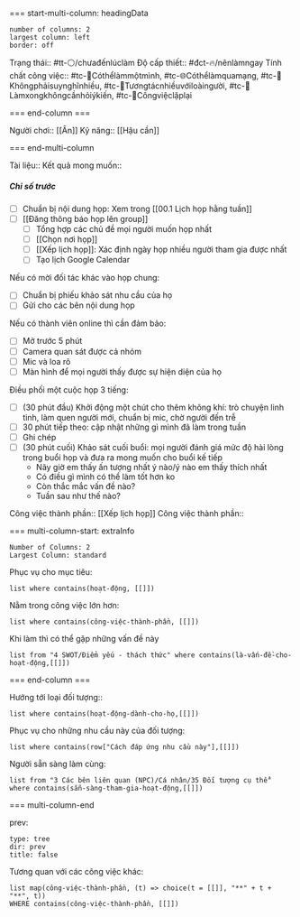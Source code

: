 === start-multi-column: headingData
```column-settings  
number of columns: 2
largest column: left
border: off
```

Trạng thái:: #tt-⚪/chưađếnlúclàm 
Độ cấp thiết:: #đct-🔥/nênlàmngay 
Tính chất công việc:: #tc-🧍Cóthểlàmmộtmình, #tc-🌐Cóthểlàmquamạng, #tc-🧠Khôngphảisuynghĩnhiều, #tc-🥳Tươngtácnhiềuvớiloàingười, #tc-💬Làmxongkhôngcầnhỏiýkiến, #tc-🔁Côngviệclặplại 

=== end-column ===

Người chơi:: [[Ân]]
Kỹ năng:: [[Hậu cần]]

=== end-multi-column

Tài liệu::
Kết quả mong muốn:: 
##### Chỉ số trước
- [ ] Chuẩn bị nội dung họp: Xem trong [[00.1 Lịch họp hằng tuần]]
- [ ] [[Đăng thông báo họp lên group]]
	- [ ] Tổng hợp các chủ đề mọi người muốn họp nhất
	- [ ] [[Chọn nơi họp]]
	- [ ] [[Xếp lịch họp]]: Xác định ngày họp nhiều người tham gia được nhất
	- [ ] Tạo lịch Google Calendar

Nếu có mời đối tác khác vào họp chung:
- [ ] Chuẩn bị phiếu khảo sát nhu cầu của họ
- [ ] Gửi cho các bên nội dung họp

Nếu có thành viên online thì cần đảm bảo:
- [ ] Mở trước 5 phút
- [ ] Camera quan sát được cả nhóm
- [ ] Mic và loa rõ
- [ ] Màn hình để mọi người thấy được sự hiện diện của họ

Điều phối một cuộc họp 3 tiếng:
- [ ] (30 phút đầu) Khởi động một chút cho thêm không khí: trò chuyện linh tinh, làm quen người mới, chuẩn bị mic, chờ người đến trễ
- [ ] 30 phút tiếp theo: cập nhật những gì mình đã làm trong tuần
- [ ] Ghi chép
- [ ] (30 phút cuối) Khảo sát cuối buổi: mọi người đánh giá mức độ hài lòng trong buổi họp và đưa ra mong muốn cho buổi kế tiếp
	- Nãy giờ em thấy ấn tượng nhất ý nào/ý nào em thấy thích nhất
	- Có điều gì mình có thể làm tốt hơn ko
	- Còn thắc mắc vấn đề nào?
	- Tuần sau như thế nào?

Công việc thành phần:: [[Xếp lịch họp]]
Công việc thành phần:: 

=== multi-column-start: extraInfo
```column-settings
Number of Columns: 2
Largest Column: standard
```

Phục vụ cho mục tiêu:
```dataview
list where contains(hoạt-động, [[]])
```
Nằm trong công việc lớn hơn:
```dataview
list where contains(công-việc-thành-phần, [[]])
```
Khi làm thì có thể gặp những vấn đề này
```dataview
list from "4 SWOT/Điểm yếu - thách thức" where contains(là-vấn-đề-cho-hoạt-động,[[]])
```

=== end-column ===

Hướng tới loại đối tượng::
```dataview
list where contains(hoạt-động-dành-cho-họ,[[]])
```
Phục vụ cho những nhu cầu này của đối tượng:
```dataview
list where contains(row["Cách đáp ứng nhu cầu này"],[[]])
```
Người sẵn sàng làm cùng:
```dataview
list from "3 Các bên liên quan (NPC)/Cá nhân/35 Đối tượng cụ thể" where contains(sẵn-sàng-tham-gia-hoạt-động,[[]])
```

=== multi-column-end

prev:
```breadcrumbs
type: tree
dir: prev
title: false
```

Tương quan với các công việc khác:
```dataview 
list map(công-việc-thành-phần, (t) => choice(t = [[]], "**" + t + "**", t))
WHERE contains(công-việc-thành-phần, [[]])
```

